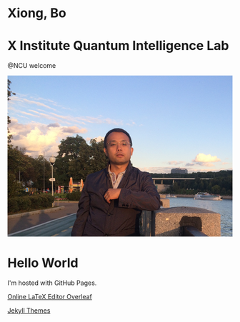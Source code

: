 # Xiong, Bo

# X Institute Quantum Intelligence Lab

@NCU
welcome

![My_Pic2](README.assets/My_Pic2.png)



<h1>Hello World</h1>
<p>I'm hosted with GitHub Pages.</p>
<a href="https://www.overleaf.com?r=aef8cb5c&rm=d&rs=b">Online LaTeX Editor Overleaf</a>

<br>

<a href="http://jekyllthemes.org/">Jekyll Themes</a>